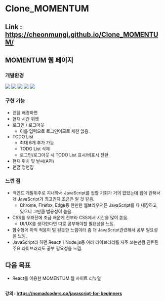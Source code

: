 # Clone_MOMENTUM

## Link : https://cheonmungi.github.io/Clone_MOMENTUM/

## MOMENTUM 웹 페이지

### 개발환경
<img src="https://img.shields.io/badge/Javascript-F7DF1E?style=flat-square&logo=javascript&logoColor=black"/> <img src="https://img.shields.io/badge/HTML5-E34F26?style=flat-square&logo=html5&logoColor=white"/> <img src="https://img.shields.io/badge/CSS3-1572B6?style=flat-square&logo=css3&logoColor=white"/> <img src="https://img.shields.io/badge/VisualStudio-5C2D91?style=flat-square&logo=visualstudio&logoColor=white"/> <img src="https://img.shields.io/badge/Windows10-0078D6?style=flat-square&logo=windows&logoColor=white"/> 

### 구현 기능
* 랜덤 배경화면
* 현재 시간 위젯
* 로그인 / 로그아웃
  * 이름 입력으로 로그인이므로 제한 없음.
* TODO List
  * 최대 6개 추가 가능
  * TODO List 삭제
  * 로그인/로그아웃 시 TODO List 표시/비표시 전환
* 현재 위치 및 날씨(API)
* 랜덤 명언집

### 느낀 점
* 백엔드 개발위주로 지내와서 JavaScript를 접할 기회가 거의 없었는데 웹에 관해서 왜 JavaScript가 최고인지 조금은 알 것 같음.
  * Chrome, Firefox, Edge등 웬만한 웹브라우저든 JavaScript를 다 내장하고 있으니 그만큼 범용성이 높음.
* CSS를 오래전에 조금 배운게 전부라 CSS에서 시간을 많이 쏟음.
  * UI/UX를 생각한다면 따로 공부해야할 필요성을 느낌.
* 함수형에 아직 적응이 덜 된듯한 느낌이라 좀 더 JavaScript관련해서 공부 필요성을 느낌.
* JavaScript라 하면 React나 Node.js등 여러 라이브러리를 자주 쓰는만큼 관련된 주요 라이브러리도 공부 필요성을 느낌.

## 다음 목표
* React를 이용한 MOMENTUM 웹 사이트 리뉴얼

##
#### 강의 : https://nomadcoders.co/javascript-for-beginners
